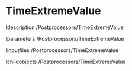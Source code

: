 <!-- MOOSE Documentation Stub: Remove this when content is added. -->

# TimeExtremeValue
!description /Postprocessors/TimeExtremeValue

!parameters /Postprocessors/TimeExtremeValue

!inputfiles /Postprocessors/TimeExtremeValue

!childobjects /Postprocessors/TimeExtremeValue

